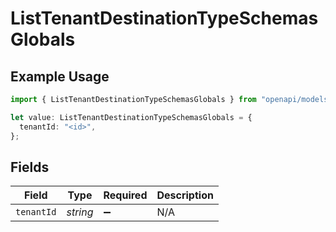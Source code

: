 # ListTenantDestinationTypeSchemasGlobals

## Example Usage

```typescript
import { ListTenantDestinationTypeSchemasGlobals } from "openapi/models/operations";

let value: ListTenantDestinationTypeSchemasGlobals = {
  tenantId: "<id>",
};
```

## Fields

| Field              | Type               | Required           | Description        |
| ------------------ | ------------------ | ------------------ | ------------------ |
| `tenantId`         | *string*           | :heavy_minus_sign: | N/A                |